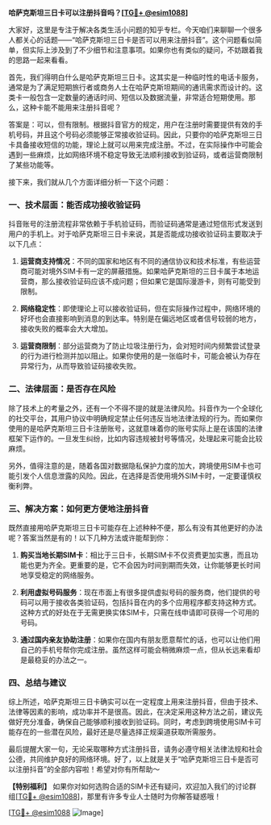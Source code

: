 **哈萨克斯坦三日卡可以注册抖音吗？[[TG💪+ @esim1088](https://t.me/s/esim1088)]**

大家好，这里是专注于解决各类生活小问题的知乎专栏。今天咱们来聊聊一个很多人都关心的话题——“哈萨克斯坦三日卡是否可以用来注册抖音”。这个问题看似简单，但实际上涉及到了不少细节和注意事项。如果你也有类似的疑问，不妨跟着我的思路一起来看看。

首先，我们得明白什么是哈萨克斯坦三日卡。这其实是一种临时性的电话卡服务，通常是为了满足短期旅行者或商务人士在哈萨克斯坦期间的通讯需求而设计的。这类卡一般包含一定数量的通话时间、短信以及数据流量，非常适合短期使用。那么，这种卡能不能用来注册抖音呢？

答案是：可以，但有限制。根据抖音官方的规定，用户在注册时需要提供有效的手机号码，并且这个号码必须能够正常接收验证码。因此，只要你的哈萨克斯坦三日卡具备接收短信的功能，理论上就可以用来完成注册。不过，在实际操作中可能会遇到一些麻烦，比如网络环境不稳定导致无法顺利接收到验证码，或者运营商限制了某些功能等。

接下来，我们就从几个方面详细分析一下这个问题：

### 一、技术层面：能否成功接收验证码

抖音账号的注册流程非常依赖于手机验证码，而验证码通常是通过短信形式发送到用户的手机上。对于哈萨克斯坦三日卡来说，其是否能成功接收验证码主要取决于以下几点：

1. **运营商支持情况**：不同的国家和地区有不同的通信协议和技术标准，有些运营商可能对境外SIM卡有一定的屏蔽措施。如果哈萨克斯坦的三日卡属于本地运营商，那么接收验证码应该不成问题；但如果它是国际漫游卡，则有可能受到限制。
   
2. **网络稳定性**：即使理论上可以接收验证码，但在实际操作过程中，网络环境的好坏也会直接影响到消息的到达率。特别是在偏远地区或者信号较弱的地方，接收失败的概率会大大增加。

3. **运营商限制**：部分运营商为了防止垃圾注册行为，会对短时间内频繁尝试登录的行为进行检测并加以阻止。如果你使用的是一张临时卡，可能会被认为存在异常行为，从而导致验证码接收失败。

### 二、法律层面：是否存在风险

除了技术上的考量之外，还有一个不得不提的就是法律风险。抖音作为一个全球化的社交平台，其用户协议中明确规定禁止任何违反当地法律法规的行为。而如果你使用的是哈萨克斯坦三日卡注册账号，这就意味着你的账号实际上是在该国的法律框架下运作的。一旦发生纠纷，比如内容违规被封号等情况，处理起来可能会比较麻烦。

另外，值得注意的是，随着各国对数据隐私保护力度的加大，跨境使用SIM卡也可能引发个人信息泄露的风险。因此，在选择是否使用境外SIM卡时，一定要谨慎权衡利弊。

### 三、解决方案：如何更方便地注册抖音

既然直接用哈萨克斯坦三日卡可能存在上述种种不便，那么有没有其他更好的办法呢？答案当然是有的！以下几种方法或许能帮到你：

1. **购买当地长期SIM卡**：相比于三日卡，长期SIM卡不仅资费更加实惠，而且功能也更为齐全。更重要的是，它不会因为时间到期而失效，让你能够更长时间地享受稳定的网络服务。

2. **利用虚拟号码服务**：现在市面上有很多提供虚拟号码的服务商，他们提供的号码可以用于接收各类验证码，包括抖音在内的多个应用程序都支持这种方式。这种方式的好处在于无需更换实体SIM卡，只需在线申请即可获得一个可用的号码。

3. **通过国内亲友协助注册**：如果你在国内有朋友愿意帮忙的话，也可以让他们用自己的手机号帮你完成注册。虽然这样可能会稍微麻烦一点，但从长远来看却是最稳妥的办法之一。

### 四、总结与建议

综上所述，哈萨克斯坦三日卡确实可以在一定程度上用来注册抖音，但由于技术、法律等因素的影响，成功率并不是很高。因此，在决定采用这种方法之前，建议先做好充分准备，确保自己能够顺利接收到验证码。同时，考虑到跨境使用SIM卡可能存在的一些潜在风险，最好还是尽量选择正规渠道获取所需服务。

最后提醒大家一句，无论采取哪种方式注册抖音，请务必遵守相关法律法规和社会公德，共同维护良好的网络环境。好了，以上就是关于“哈萨克斯坦三日卡是否可以注册抖音”的全部内容啦！希望对你有所帮助～

**【特别福利】** 如果你对如何选购合适的SIM卡还有疑问，欢迎加入我们的讨论群组[[TG💪+ @esim1088](https://t.me/s/esim1088)]，那里有许多专业人士随时为你解答疑惑哦！

[[TG💪+ @esim1088](https://t.me/s/esim1088) ![Image](https://i.postimg.cc/4NQfJmqS/Snipaste-2025-05-13-00-14-12.png)]